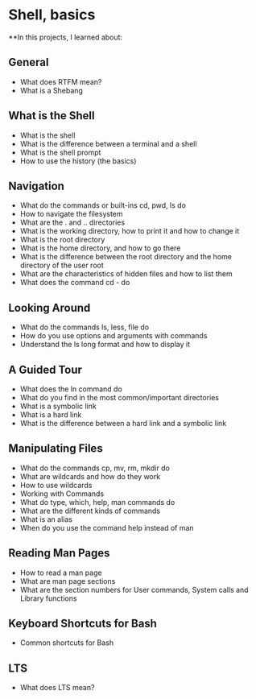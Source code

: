 # Shell, basics

**In this projects, I learned about:

## General

- What does RTFM mean?
- What is a Shebang

## What is the Shell

- What is the shell
- What is the difference between a terminal and a shell
- What is the shell prompt
- How to use the history (the basics)

## Navigation

- What do the commands or built-ins cd, pwd, ls do
- How to navigate the filesystem
- What are the . and .. directories
- What is the working directory, how to print it and how to change it
- What is the root directory
- What is the home directory, and how to go there
- What is the difference between the root directory and the home directory of the user root
- What are the characteristics of hidden files and how to list them
- What does the command cd - do

## Looking Around

- What do the commands ls, less, file do
- How do you use options and arguments with commands
- Understand the ls long format and how to display it

## A Guided Tour

- What does the ln command do
- What do you find in the most common/important directories
- What is a symbolic link
- What is a hard link
- What is the difference between a hard link and a symbolic link

## Manipulating Files

- What do the commands cp, mv, rm, mkdir do
- What are wildcards and how do they work
- How to use wildcards
- Working with Commands
- What do type, which, help, man commands do
- What are the different kinds of commands
- What is an alias
- When do you use the command help instead of man

## Reading Man Pages

- How to read a man page
- What are man page sections
- What are the section numbers for User commands, System calls and Library functions

## Keyboard Shortcuts for Bash

- Common shortcuts for Bash

## LTS

- What does LTS mean?
